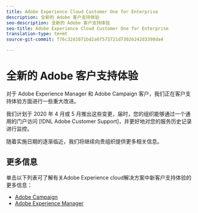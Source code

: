 ```yaml
---
title: Adobe Experience Cloud Customer One for Enterprise
description: 全新的 Adobe 客户支持体验
seo-description: 全新的 Adobe 客户支持体验
seo-title: Adobe Experience Cloud Customer One for Enterprise
translation-type: tm+mt
source-git-commit: f76c32d1071bd2a6f573721d73026242d3398da4

---
```



# 全新的 Adobe 客户支持体验

对于 Adobe Experience Manager 和 Adobe Campaign 客户，我们正在客户支持体验方面进行一些重大改进。

我们计划于 2020 年 4 月或 5 月推出这些变更，届时，您的组织能够通过一个通用的门户访问 [!DNL Adobe Customer Support]，并更好地对您的服务历史记录进行监控。

随着实施日期的逐渐临近，我们将继续向贵组织提供更多相关信息。

## 更多信息

单击以下列表可了解有关Adobe Experience cloud解决方案中新客户支持体验的更多信息：

* [Adobe Campaign](campaign-list.md)
* [Adobe Experience Manager](aem-list.md)
